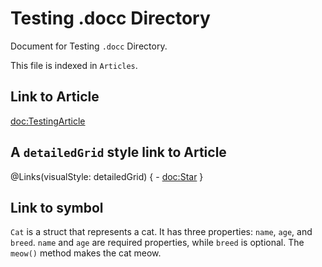 #  Testing .docc Directory

Document for Testing `.docc` Directory.

This file is indexed in `Articles`.

## Link to Article
<doc:TestingArticle>

## A `detailedGrid` style link to Article
@Links(visualStyle: detailedGrid) {
    - <doc:Star>
}

## Link to symbol
``Cat`` is a struct that represents a cat. It has three properties: `name`, `age`, and `breed`. `name` and `age` are required properties, while `breed` is optional. The `meow()` method makes the cat meow.
